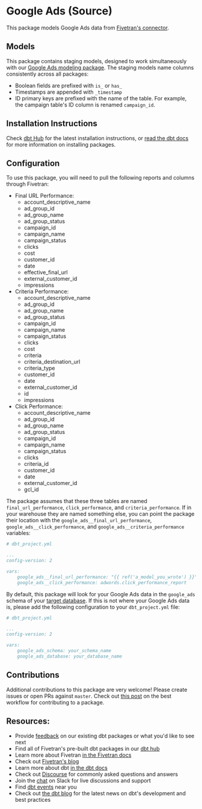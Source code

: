 # Google Ads (Source)

This package models Google Ads data from [Fivetran's connector](https://fivetran.com/docs/applications/google-ads).

## Models

This package contains staging models, designed to work simultaneously with our [Google Ads modeling package](https://github.com/fivetran/dbt_google_ads). The staging models name columns consistently across all packages:
 * Boolean fields are prefixed with `is_` or `has_`
 * Timestamps are appended with `_timestamp`
 * ID primary keys are prefixed with the name of the table. For example, the campaign table's ID column is renamed `campaign_id`.

## Installation Instructions
Check [dbt Hub](https://hub.getdbt.com/) for the latest installation instructions, or [read the dbt docs](https://docs.getdbt.com/docs/package-management) for more information on installing packages.

## Configuration
To use this package, you will need to pull the following reports and columns through Fivetran:

* Final URL Performance:
  * account_descriptive_name
  * ad_group_id
  * ad_group_name
  * ad_group_status
  * campaign_id
  * campaign_name
  * campaign_status
  * clicks
  * cost
  * customer_id
  * date
  * effective_final_url
  * external_customer_id
  * impressions
* Criteria Performance:
  * account_descriptive_name
  * ad_group_id
  * ad_group_name
  * ad_group_status
  * campaign_id
  * campaign_name
  * campaign_status
  * clicks
  * cost
  * criteria
  * criteria_destination_url
  * criteria_type
  * customer_id
  * date
  * external_customer_id
  * id
  * impressions
* Click Performance:
  * account_descriptive_name
  * ad_group_id
  * ad_group_name
  * ad_group_status
  * campaign_id
  * campaign_name
  * campaign_status
  * clicks
  * criteria_id
  * customer_id
  * date
  * external_customer_id
  * gcl_id

The package assumes that these three tables are named `final_url_performance`, `click_performance`, and `criteria_performance`. If in your warehouse they are named something else, you can point the package their location with the `google_ads__final_url_performance`, `google_ads__click_performance`, and `google_ads__criteria_performance` variables:

```yml
# dbt_project.yml

...
config-version: 2

vars:
    google_ads__final_url_performance: "{{ ref('a_model_you_wrote') }}"
    google_ads__click_performance: adwords.click_performance_report
```

By default, this package will look for your Google Ads data in the `google_ads` schema of your [target database](https://docs.getdbt.com/docs/running-a-dbt-project/using-the-command-line-interface/configure-your-profile). If this is not where your Google Ads data is, please add the following configuration to your `dbt_project.yml` file:

```yml
# dbt_project.yml

...
config-version: 2

vars:
    google_ads_schema: your_schema_name
    google_ads_database: your_database_name 
```

## Contributions

Additional contributions to this package are very welcome! Please create issues
or open PRs against `master`. Check out 
[this post](https://discourse.getdbt.com/t/contributing-to-a-dbt-package/657) 
on the best workflow for contributing to a package.

## Resources:
- Provide [feedback](https://www.surveymonkey.com/r/DQ7K7WW) on our existing dbt packages or what you'd like to see next
- Find all of Fivetran's pre-built dbt packages in our [dbt hub](https://hub.getdbt.com/fivetran/)
- Learn more about Fivetran [in the Fivetran docs](https://fivetran.com/docs)
- Check out [Fivetran's blog](https://fivetran.com/blog)
- Learn more about dbt [in the dbt docs](https://docs.getdbt.com/docs/introduction)
- Check out [Discourse](https://discourse.getdbt.com/) for commonly asked questions and answers
- Join the [chat](http://slack.getdbt.com/) on Slack for live discussions and support
- Find [dbt events](https://events.getdbt.com) near you
- Check out [the dbt blog](https://blog.getdbt.com/) for the latest news on dbt's development and best practices